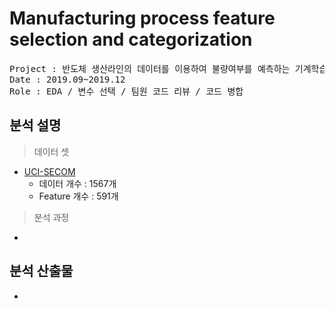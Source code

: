 # Manufacturing process feature selection and categorization

<pre>
Project : 반도체 생산라인의 데이터를 이용하여 불량여부를 예측하는 기계학습 모델 개발
Date : 2019.09~2019.12
Role : EDA / 변수 선택 / 팀원 코드 리뷰 / 코드 병합 
</pre>

## 분석 설명
> 데이터 셋
- [UCI-SECOM](https://www.kaggle.com/paresh2047/uci-semcom) 
  - 데이터 개수 : 1567개
  - Feature 개수 : 591개

> 분석 과정 
  - 

## 분석 산출물
- 

